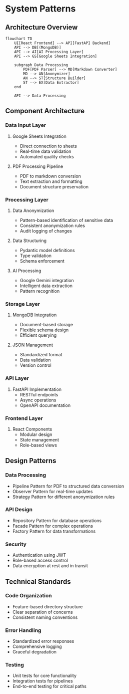 # System Patterns

## Architecture Overview

```mermaid
flowchart TD
    UI[React Frontend] --> API[FastAPI Backend]
    API --> DB[(MongoDB)]
    API --> AI[AI Processing Layer]
    API --> GS[Google Sheets Integration]
    
    subgraph Data Processing
        PDF[PDF Parser] --> MD[Markdown Converter]
        MD --> AN[Anonymizer]
        AN --> ST[Structure Builder]
        ST --> EX[Data Extractor]
    end
    
    API --> Data Processing
```

## Component Architecture

### Data Input Layer
1. Google Sheets Integration
   - Direct connection to sheets
   - Real-time data validation
   - Automated quality checks

2. PDF Processing Pipeline
   - PDF to markdown conversion
   - Text extraction and formatting
   - Document structure preservation

### Processing Layer
1. Data Anonymization
   - Pattern-based identification of sensitive data
   - Consistent anonymization rules
   - Audit logging of changes

2. Data Structuring
   - Pydantic model definitions
   - Type validation
   - Schema enforcement

3. AI Processing
   - Google Gemini integration
   - Intelligent data extraction
   - Pattern recognition

### Storage Layer
1. MongoDB Integration
   - Document-based storage
   - Flexible schema design
   - Efficient querying

2. JSON Management
   - Standardized format
   - Data validation
   - Version control

### API Layer
1. FastAPI Implementation
   - RESTful endpoints
   - Async operations
   - OpenAPI documentation

### Frontend Layer
1. React Components
   - Modular design
   - State management
   - Role-based views

## Design Patterns

### Data Processing
- Pipeline Pattern for PDF to structured data conversion
- Observer Pattern for real-time updates
- Strategy Pattern for different anonymization rules

### API Design
- Repository Pattern for database operations
- Facade Pattern for complex operations
- Factory Pattern for data transformations

### Security
- Authentication using JWT
- Role-based access control
- Data encryption at rest and in transit

## Technical Standards

### Code Organization
- Feature-based directory structure
- Clear separation of concerns
- Consistent naming conventions

### Error Handling
- Standardized error responses
- Comprehensive logging
- Graceful degradation

### Testing
- Unit tests for core functionality
- Integration tests for pipelines
- End-to-end testing for critical paths
